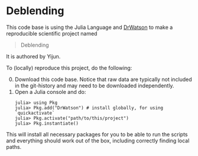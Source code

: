 # Deblending

This code base is using the Julia Language and [DrWatson](https://juliadynamics.github.io/DrWatson.jl/stable/)
to make a reproducible scientific project named
> Deblending

It is authored by Yijun.

To (locally) reproduce this project, do the following:

0. Download this code base. Notice that raw data are typically not included in the
   git-history and may need to be downloaded independently.
1. Open a Julia console and do:
   ```
   julia> using Pkg
   julia> Pkg.add("DrWatson") # install globally, for using `quickactivate`
   julia> Pkg.activate("path/to/this/project")
   julia> Pkg.instantiate()
   ```

This will install all necessary packages for you to be able to run the scripts and
everything should work out of the box, including correctly finding local paths.
